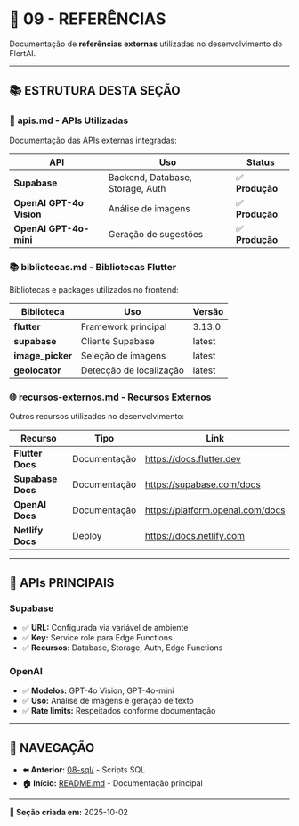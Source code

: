 # 📖 09 - REFERÊNCIAS

Documentação de **referências externas** utilizadas no desenvolvimento do FlertAI.

---

## 📚 ESTRUTURA DESTA SEÇÃO

### 🔗 **apis.md** - APIs Utilizadas
Documentação das APIs externas integradas:

| API | Uso | Status |
|-----|-----|--------|
| **Supabase** | Backend, Database, Storage, Auth | ✅ **Produção** |
| **OpenAI GPT-4o Vision** | Análise de imagens | ✅ **Produção** |
| **OpenAI GPT-4o-mini** | Geração de sugestões | ✅ **Produção** |

### 📚 **bibliotecas.md** - Bibliotecas Flutter
Bibliotecas e packages utilizados no frontend:

| Biblioteca | Uso | Versão |
|------------|-----|--------|
| **flutter** | Framework principal | 3.13.0 |
| **supabase** | Cliente Supabase | latest |
| **image_picker** | Seleção de imagens | latest |
| **geolocator** | Detecção de localização | latest |

### 🌐 **recursos-externos.md** - Recursos Externos
Outros recursos utilizados no desenvolvimento:

| Recurso | Tipo | Link |
|---------|------|------|
| **Flutter Docs** | Documentação | https://docs.flutter.dev |
| **Supabase Docs** | Documentação | https://supabase.com/docs |
| **OpenAI Docs** | Documentação | https://platform.openai.com/docs |
| **Netlify Docs** | Deploy | https://docs.netlify.com |

---

## 🎯 APIs PRINCIPAIS

### **Supabase**
- ✅ **URL:** Configurada via variável de ambiente
- ✅ **Key:** Service role para Edge Functions
- ✅ **Recursos:** Database, Storage, Auth, Edge Functions

### **OpenAI**
- ✅ **Modelos:** GPT-4o Vision, GPT-4o-mini
- ✅ **Uso:** Análise de imagens e geração de texto
- ✅ **Rate limits:** Respeitados conforme documentação

---

## 🔗 NAVEGAÇÃO

- **⬅️ Anterior:** [08-sql/](../08-sql/) - Scripts SQL
- **🏠 Início:** [README.md](../README.md) - Documentação principal

---

**📅 Seção criada em:** 2025-10-02
